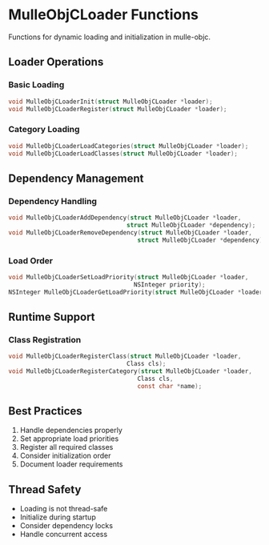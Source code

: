 # MulleObjCLoader Functions

Functions for dynamic loading and initialization in mulle-objc.

## Loader Operations

### Basic Loading
```c
void MulleObjCLoaderInit(struct MulleObjCLoader *loader);
void MulleObjCLoaderRegister(struct MulleObjCLoader *loader);
```

### Category Loading
```c
void MulleObjCLoaderLoadCategories(struct MulleObjCLoader *loader);
void MulleObjCLoaderLoadClasses(struct MulleObjCLoader *loader);
```

## Dependency Management

### Dependency Handling
```c
void MulleObjCLoaderAddDependency(struct MulleObjCLoader *loader, 
                                 struct MulleObjCLoader *dependency);
void MulleObjCLoaderRemoveDependency(struct MulleObjCLoader *loader, 
                                    struct MulleObjCLoader *dependency);
```

### Load Order
```c
void MulleObjCLoaderSetLoadPriority(struct MulleObjCLoader *loader, 
                                   NSInteger priority);
NSInteger MulleObjCLoaderGetLoadPriority(struct MulleObjCLoader *loader);
```

## Runtime Support

### Class Registration
```c
void MulleObjCLoaderRegisterClass(struct MulleObjCLoader *loader, 
                                 Class cls);
void MulleObjCLoaderRegisterCategory(struct MulleObjCLoader *loader, 
                                    Class cls, 
                                    const char *name);
```

## Best Practices

1. Handle dependencies properly
2. Set appropriate load priorities
3. Register all required classes
4. Consider initialization order
5. Document loader requirements

## Thread Safety

- Loading is not thread-safe
- Initialize during startup
- Consider dependency locks
- Handle concurrent access

